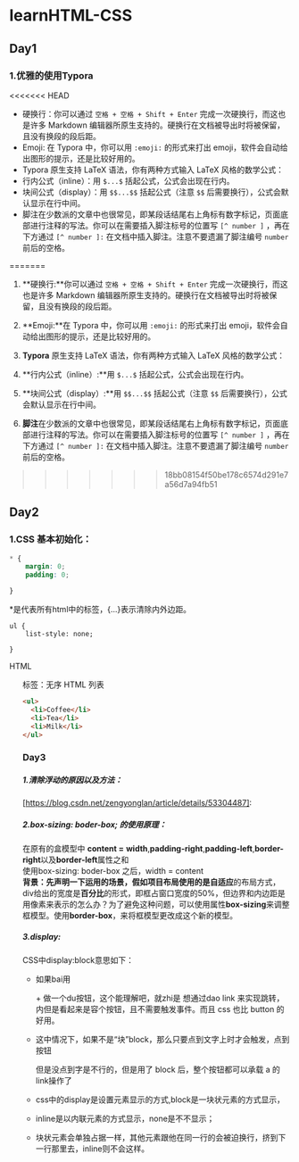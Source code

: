 # learnHTML-CSS
## Day1

### 1.优雅的使用Typora

<<<<<<< HEAD
- 硬换行：你可以通过 `空格 + 空格 + Shift + Enter` 完成一次硬换行，而这也是许多 Markdown 编辑器所原生支持的。硬换行在文档被导出时将被保留，且没有换段的段后距。      
- Emoji:  在 Typora 中，你可以用 `:emoji:` 的形式来打出 emoji，软件会自动给出图形的提示，还是比较好用的。  
- Typora 原生支持 LaTeX 语法，你有两种方式输入 LaTeX 风格的数学公式：   
- 行内公式（inline）：用 `$...$` 括起公式，公式会出现在行内。    
- 块间公式（display）：用 `$$...$$` 括起公式（注意 `$$` 后需要换行），公式会默认显示在行中间。      
- 脚注在少数派的文章中也很常见，即某段话结尾右上角标有数字标记，页面底部进行注释的写法。你可以在需要插入脚注标号的位置写 `[^ number ]` ，再在下方通过 `[^ number ]:` 在文档中插入脚注。注意不要遗漏了脚注编号 `number` 前后的空格。  

=======

1. **硬换行:**你可以通过 `空格 + 空格 + Shift + Enter` 完成一次硬换行，而这也是许多 Markdown 编辑器所原生支持的。硬换行在文档被导出时将被保留，且没有换段的段后距。      

2. **Emoji:**在 Typora 中，你可以用 `:emoji:` 的形式来打出 emoji，软件会自动给出图形的提示，还是比较好用的。  

3. **Typora** 原生支持 LaTeX 语法，你有两种方式输入 LaTeX 风格的数学公式：   

4. **行内公式（inline）:**用 `$...$` 括起公式，公式会出现在行内。    

5. **块间公式（display）:**用 `$$...$$` 括起公式（注意 `$$` 后需要换行），公式会默认显示在行中间。      

6. **脚注**在少数派的文章中也很常见，即某段话结尾右上角标有数字标记，页面底部进行注释的写法。你可以在需要插入脚注标号的位置写 `[^ number ]` ，再在下方通过 `[^ number ]:` 在文档中插入脚注。注意不要遗漏了脚注编号 `number` 前后的空格。  

   
>>>>>>> 18bb08154f50be178c6574d291e7a56d7a94fb51

## Day2

### 1.CSS 基本初始化：

```css
* {
    margin: 0;
    padding: 0;

}
```

*是代表所有html中的标签，{...}表示清除内外边距。  

```
ul {
    list-style: none;

}
```

HTML <ul> 标签：无序 HTML 列表

```html
<ul>
  <li>Coffee</li>
  <li>Tea</li>
  <li>Milk</li>
</ul>
```

### Day3

##### 1.清除浮动的原因以及方法：

[https://blog.csdn.net/zengyonglan/article/details/53304487]: 

##### 2.box-sizing: boder-box; 的使用原理：

在原有的盒模型中 **content =** **width**,**padding-right**,**padding-left**,**border-right**以及**border-left**属性之和  
使用box-sizing: boder-box 之后，width = content  
 **背景：**先声明一下运用的场景，假如项目布局使用的是**自适应**的布局方式，div给出的宽度是**百分比**的形式，即框占窗口宽度的50%，但边界和内边距是用像素来表示的怎么办？为了避免这种问题，可以使用属性**box-sizing**来调整框模型。使用**border-box**，来将框模型更改成这个新的模型。  

##### 3.display:  

CSS中display:block意思如下：  

- 如果bai用<div>+<a> 做一个du按钮，这个能理解吧，就zhi是 想通过dao link 来实现跳转，内但是看起来是容个按钮，且不需要触发事件。而且 css 也比 button 的好用。
- 这中情况下，如果不是“块”block，那么只要点到文字上时才会触发，点到 按钮<div>但是没点到字是不行的，但是用了 block 后，整个按钮都可以承载 a 的link操作了

- css中的display是设置元素显示的方式,block是一块状元素的方式显示，

- inline是以内联元素的方式显示，none是不不显示；

- 块状元素会单独占据一样，其他元素跟他在同一行的会被迫换行，挤到下一行那里去，inline则不会这样。



